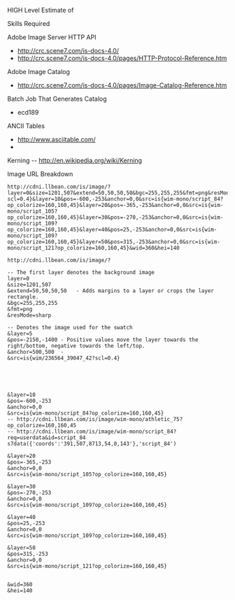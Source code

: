 

HIGH Level Estimate of

Skills Required

Adobe Image Server HTTP API
- http://crc.scene7.com/is-docs-4.0/
- http://crc.scene7.com/is-docs-4.0/pages/HTTP-Protocol-Reference.htm

Adobe Image Catalog
- http://crc.scene7.com/is-docs-4.0/pages/Image-Catalog-Reference.htm

Batch Job That Generates Catalog
- ecd189


ANCII Tables
- http://www.asciitable.com/
- 

Kerning
-- http://en.wikipedia.org/wiki/Kerning



Image URL Breakdown

```
http://cdni.llbean.com/is/image/?layer=0&size=1201,507&extend=50,50,50,50&bgc=255,255,255&fmt=png&resMode=sharp&layer=5&pos=-2150,-1400&anchor=500,500&src=is{wim/236564_39047_42?scl=0.4}&layer=10&pos=-600,-253&anchor=0,0&src=is{wim-mono/script_84?op_colorize=160,160,45}&layer=20&pos=-365,-253&anchor=0,0&src=is{wim-mono/script_105?op_colorize=160,160,45}&layer=30&pos=-270,-253&anchor=0,0&src=is{wim-mono/script_109?op_colorize=160,160,45}&layer=40&pos=25,-253&anchor=0,0&src=is{wim-mono/script_109?op_colorize=160,160,45}&layer=50&pos=315,-253&anchor=0,0&src=is{wim-mono/script_121?op_colorize=160,160,45}&wid=360&hei=140
```

```
http://cdni.llbean.com/is/image/?

-- The first layer denotes the background image
layer=0
&size=1201,507
&extend=50,50,50,50   - Adds margins to a layer or crops the layer rectangle.
&bgc=255,255,255
&fmt=png
&resMode=sharp 

-- Denotes the image used for the swatch
&layer=5
&pos=-2150,-1400 - Positive values move the layer towards the right/bottom, negative towards the left/top.
&anchor=500,500  - 
&src=is{wim/236564_39047_42?scl=0.4}





&layer=10
&pos=-600,-253
&anchor=0,0
&src=is{wim-mono/script_84?op_colorize=160,160,45}
-- http://cdni.llbean.com/is/image/wim-mono/athletic_75?op_colorize=160,160,45 
-- http://cdni.llbean.com/is/image/wim-mono/script_84?req=userdata&id=script_84
s7data({'coords':'391,507,8713,54,0,143'},'script_84')

&layer=20
&pos=-365,-253
&anchor=0,0
&src=is{wim-mono/script_105?op_colorize=160,160,45}

&layer=30
&pos=-270,-253
&anchor=0,0
&src=is{wim-mono/script_109?op_colorize=160,160,45}

&layer=40
&pos=25,-253
&anchor=0,0
&src=is{wim-mono/script_109?op_colorize=160,160,45}

&layer=50
&pos=315,-253
&anchor=0,0
&src=is{wim-mono/script_121?op_colorize=160,160,45}


&wid=360
&hei=140
```
